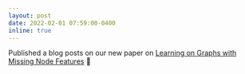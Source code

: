 ```yaml
---
layout: post
date: 2022-02-01 07:59:00-0400
inline: true
---
```


Published a blog posts on our new paper on [Learning on Graphs with Missing Node Features](https://medium.com/data-science/learning-on-graphs-with-missing-features-dd34be61b06) 📝
